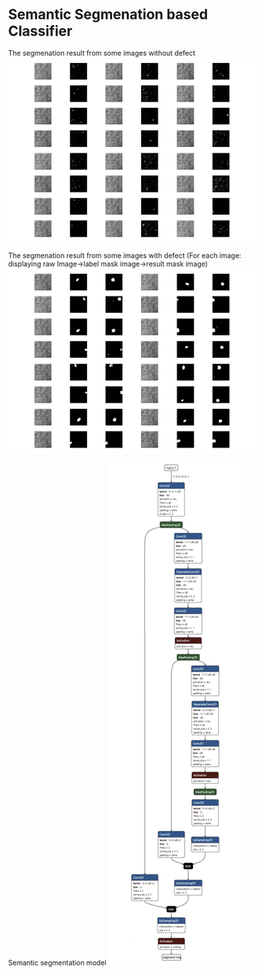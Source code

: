 # Semantic Segmenation based Classifier
The segmenation result from some images without defect
![](inference_segment_clean.png) 

The segmenation result from some images with defect (For each image: displaying raw Image->label mask image->result mask image)
![](inference_segment_defect.png) 

Semantic segmentation model
![](model.png)
